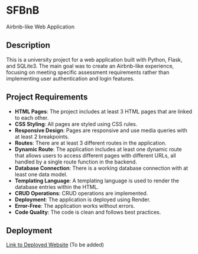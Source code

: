 # SFBnB 

Airbnb-like Web Application

## Description

This is a university project for a web application built with Python, Flask, and SQLite3. The main goal was to create an Airbnb-like experience, focusing on meeting specific assessment requirements rather than implementing user authentication and login features.

## Project Requirements 

- **HTML Pages**: The project includes at least 3 HTML pages that are linked to each other.
- **CSS Styling**: All pages are styled using CSS rules.
- **Responsive Design**: Pages are responsive and use media queries with at least 2 breakpoints.
- **Routes**: There are at least 3 different routes in the application.
- **Dynamic Route**: The application includes at least one dynamic route that allows users to access different pages with different URLs, all handled by a single route function in the backend.
- **Database Connection**: There is a working database connection with at least one data model.
- **Templating Language**: A templating language is used to render the database entries within the HTML.
- **CRUD Operations**: CRUD operations are implemented.
- **Deployment**: The application is deployed using Render.
- **Error-Free**: The application works without errors.
- **Code Quality**: The code is clean and follows best practices.

## Deployment

[Link to Deployed Website]() (To be added)
